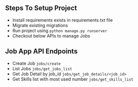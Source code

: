 Steps To Setup Project 
-----------------------

- Install requirements exists in requirements.txt file
- Migrate existing migrations 
- Run project using `python manage.py runserver`
- Checkout below APIs to manage Jobs


Job App API Endpoints
----------------------

- Create Job `jobs/create`
- List Jobs `jobs/get_jobs_list`
- Get Job Detail by job_id `jobs/get_job_details/<job_id>`
- Get Skills list with most used number `jobs/get_skills_list`
